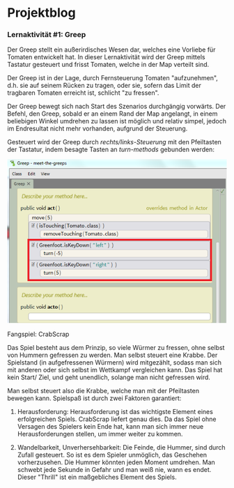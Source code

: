# Projektblog

### Lernaktivität #1: Greep

Der Greep stellt ein außerirdisches Wesen dar, welches eine Vorliebe für Tomaten entwickelt hat. In dieser Lernaktivität wird der Greep mittels Tastatur gesteuert und frisst Tomaten, welche in der Map verteilt sind. 

Der Greep ist in der Lage, durch Fernsteuerung Tomaten "aufzunehmen", d.h. sie auf seinem Rücken zu tragen, oder sie, sofern das Limit der tragbaren Tomaten erreicht ist, schlicht "zu fressen".

Der Greep bewegt sich nach Start des Szenarios durchgängig vorwärts. Der Befehl, den Greep, sobald er an einem Rand der Map angelangt, in einem beliebigen Winkel umdrehen zu lassen ist möglich und relativ simpel, jedoch im Endresultat nicht mehr vorhanden, aufgrund der Steuerung.

Gesteuert wird der Greep durch _rechts/links-Steuerung_ mit den Pfeiltasten der Tastatur, indem besagte Tasten an _turn-methods_ gebunden werden:

![KeyControling](https://github.com/lirebanause/Stride/blob/master/images/KeyControlling%20(edited).PNG)


Fangspiel: CrabScrap

Das Spiel besteht aus dem Prinzip, so viele Würmer zu fressen, ohne selbst von Hummern gefressen zu werden. Man selbst steuert eine Krabbe. Der Spielstand (in aufgefressenen Würmern) wird mitgezählt, sodass man sich mit anderen oder sich selbst im Wettkampf vergleichen kann. Das Spiel hat kein Start/ Ziel, und geht unendlich, solange man nicht gefressen wird.

Man selbst steuert also die Krabbe, welche man mit der Pfeiltasten bewegen kann. 
Spielspaß ist durch zwei Faktoren garantiert:

1) Herausforderung: 
   Herausforderung ist das wichtigste Element eines erfolgreichen Spiels. CrabScrap liefert genau dies. Da das Spiel ohne Versagen des
   Spielers kein Ende hat, kann man sich immer neue Herausforderungen stellen, um immer weiter zu kommen.
   
2) Wandelbarkeit, Unverhersehbarkeit:
   Die Feinde, die Hummer, sind durch Zufall gesteuert. So ist es dem Spieler unmöglich, das Geschehen vorherzusehen. Die Hummer könnten 
   jeden Moment umdrehen. Man schwebt jede Sekunde in Gefahr und man weiß nie, wann es endet. Dieser "Thrill" ist ein maßgebliches
   Element des Spiels.
   

